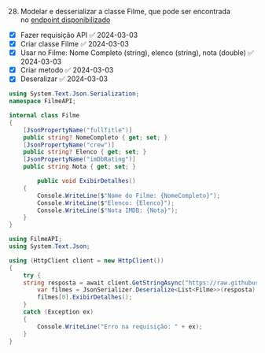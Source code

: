 28. Modelar e desserializar a classe Filme, que pode ser encontrada no [endpoint disponibilizado](https://raw.githubusercontent.com/ArthurOcFernandes/Exerc-cios-C-/curso-4-aula-2/Jsons/TopMovies.json)

- [x] Fazer requisição API ✅ 2024-03-03
- [x] Criar classe Filme ✅ 2024-03-03
- [x] Usar no Filme: Nome Completo (string), elenco (string), nota (double) ✅ 2024-03-03
- [x] Criar metodo ✅ 2024-03-03
- [x] Deseralizar ✅ 2024-03-03

```C#
using System.Text.Json.Serialization;
namespace FilmeAPI;

internal class Filme
{
    [JsonPropertyName("fullTitle")]
    public string? NomeCompleto { get; set; }
    [JsonPropertyName("crew")]
    public string? Elenco { get; set; }
    [JsonPropertyName("imDbRating")]
    public string Nota { get; set; }

        public void ExibirDetalhes()
    {
        Console.WriteLine($"Nome do Filme: {NomeCompleto}");
        Console.WriteLine($"Elenco: {Elenco}");
        Console.WriteLine($"Nota IMDB: {Nota}");
    }
}

```

```C#
using FilmeAPI;
using System.Text.Json;

using (HttpClient client = new HttpClient())
{
    try { 
    string resposta = await client.GetStringAsync("https://raw.githubusercontent.com/ArthurOcFernandes/Exerc-cios-C-/curso-4-aula-2/Jsons/TopMovies.json");
        var filmes = JsonSerializer.Deserialize<List<Filme>>(resposta)!;
        filmes[0].ExibirDetalhes();
    }
    catch (Exception ex)
    {
        Console.WriteLine("Erro na requisição: " + ex);
    }
}
```